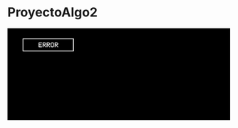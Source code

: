 # ProyectoAlgo2
![](https://github.com/FedericoLucero/FedericoLucero/blob/main/Animated%20gif%20about%20gif%20in%20oc%3B%20NUL-II%20by%20Evrin%20Kai.gif)
